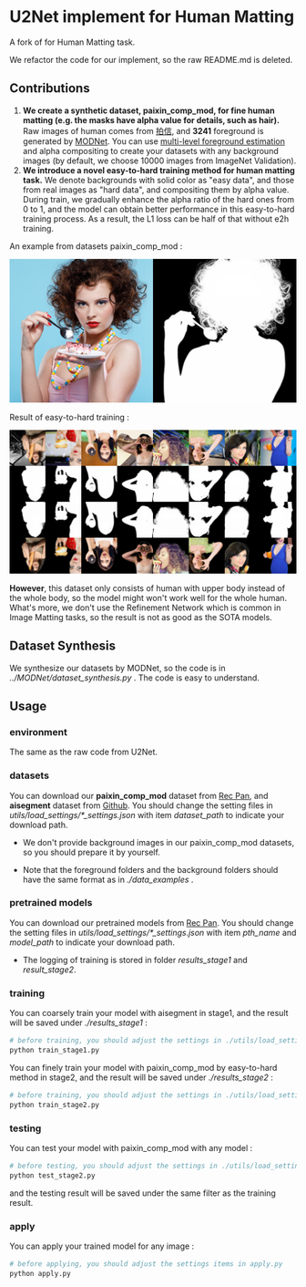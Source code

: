 # U2Net implement for Human Matting

A fork of  for Human Matting task. 

We refactor the code for our implement, so the raw README.md is deleted.



## Contributions

1. **We create a synthetic dataset, paixin_comp_mod, for fine human matting (e.g. the masks have alpha value for details,  such as hair).** Raw images of human comes from [拍信](https://www.paixin.com/), and **3241** foreground is generated by [MODNet](https://github.com/ZHKKKe/MODNet). You can use [multi-level foreground estimation](https://arxiv.org/abs/2006.14970) and alpha compositing to create your datasets with any background images (by default, we choose 10000 images from ImageNet Validation). 
2. **We introduce a novel easy-to-hard training method for human matting task.** We denote backgrounds with solid color as "easy data", and those from real images as "hard data", and compositing them by alpha value. During train, we gradually enhance the alpha ratio  of the hard ones from 0 to 1, and the model can obtain better performance in this easy-to-hard training process. As a result, the L1 loss can be half of that without e2h training.



An example from datasets paixin_comp_mod : 

![datasets example](./documents/datasets_example.png)

Result of easy-to-hard training : 

![e2h results](./documents/e2h_results.png)



**However**, this dataset only consists of human with upper body instead of the whole body, so the model might won't work well for the whole human. What's more, we don't use the Refinement Network which is common in Image Matting tasks, so the result is not as good as the SOTA models. 





## Dataset Synthesis

We synthesize our datasets by MODNet, so the code is in *../MODNet/dataset_synthesis.py* . The code is easy to understand. 





## Usage



### environment

The same as the raw code from U2Net.



### datasets

You can download our **paixin_comp_mod** dataset from [Rec Pan](https://rec.ustc.edu.cn/share/ca041680-b641-11eb-9be8-57a7d47009bc),  and **aisegment** dataset from [Github](https://github.com/aisegmentcn/matting_human_datasets). You should change the setting files in *utils/load_settings/\*_settings.json* with item *dataset_path* to indicate your download path. 

- We don't provide background images in our paixin_comp_mod datasets, so you should prepare it by yourself.

- Note that the foreground folders and the background folders should have the same format as in *./data_examples* . 




### pretrained models

You can download our pretrained models from [Rec Pan](https://rec.ustc.edu.cn/share/2e04ce70-b640-11eb-a102-53f281482240).  You should change the setting files in *utils/load_settings/\*_settings.json* with item *pth_name* and *model_path* to indicate your download path.

- The logging of training is stored in folder *results_stage1* and *result_stage2*. 



### training

You can coarsely train your model with aisegment in stage1, and the result will be saved under *./results_stage1* :

```bash
# before training, you should adjust the settings in ./utils/load_settings/train_stage1_settings.json
python train_stage1.py
```

You can finely train your model with paixin_comp_mod by easy-to-hard method in stage2, and the result will be saved under *./results_stage2* : 

```bash
# before training, you should adjust the settings in ./utils/load_settings/train_stage2_settings.json
python train_stage2.py
```



### testing

You can test your model with paixin_comp_mod with any model : 

```bash
# before testing, you should adjust the settings in ./utils/load_settings/test_stage2_settings.json
python test_stage2.py
```

and the testing result will be saved under the same filter as the training result.



### apply

You can apply your trained model for any image : 

```bash
# before applying, you should adjust the settings items in apply.py
python apply.py
```









